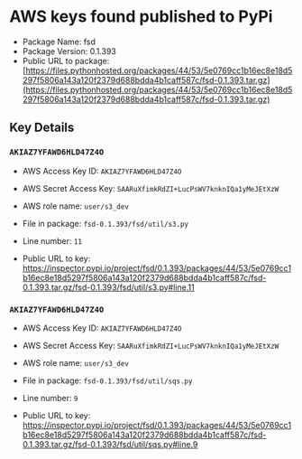 # AWS keys found published to PyPi

* Package Name: fsd
* Package Version: 0.1.393
* Public URL to package: [https://files.pythonhosted.org/packages/44/53/5e0769cc1b16ec8e18d5297f5806a143a120f2379d688bdda4b1caff587c/fsd-0.1.393.tar.gz](https://files.pythonhosted.org/packages/44/53/5e0769cc1b16ec8e18d5297f5806a143a120f2379d688bdda4b1caff587c/fsd-0.1.393.tar.gz)

## Key Details

### `AKIAZ7YFAWD6HLD47Z4O`

* AWS Access Key ID: `AKIAZ7YFAWD6HLD47Z4O`
* AWS Secret Access Key: `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` 
* AWS role name: `user/s3_dev`
* File in package: `fsd-0.1.393/fsd/util/s3.py`
* Line number: `11`

* Public URL to key: https://inspector.pypi.io/project/fsd/0.1.393/packages/44/53/5e0769cc1b16ec8e18d5297f5806a143a120f2379d688bdda4b1caff587c/fsd-0.1.393.tar.gz/fsd-0.1.393/fsd/util/s3.py#line.11



### `AKIAZ7YFAWD6HLD47Z4O`

* AWS Access Key ID: `AKIAZ7YFAWD6HLD47Z4O`
* AWS Secret Access Key: `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` 
* AWS role name: `user/s3_dev`
* File in package: `fsd-0.1.393/fsd/util/sqs.py`
* Line number: `9`

* Public URL to key: https://inspector.pypi.io/project/fsd/0.1.393/packages/44/53/5e0769cc1b16ec8e18d5297f5806a143a120f2379d688bdda4b1caff587c/fsd-0.1.393.tar.gz/fsd-0.1.393/fsd/util/sqs.py#line.9


